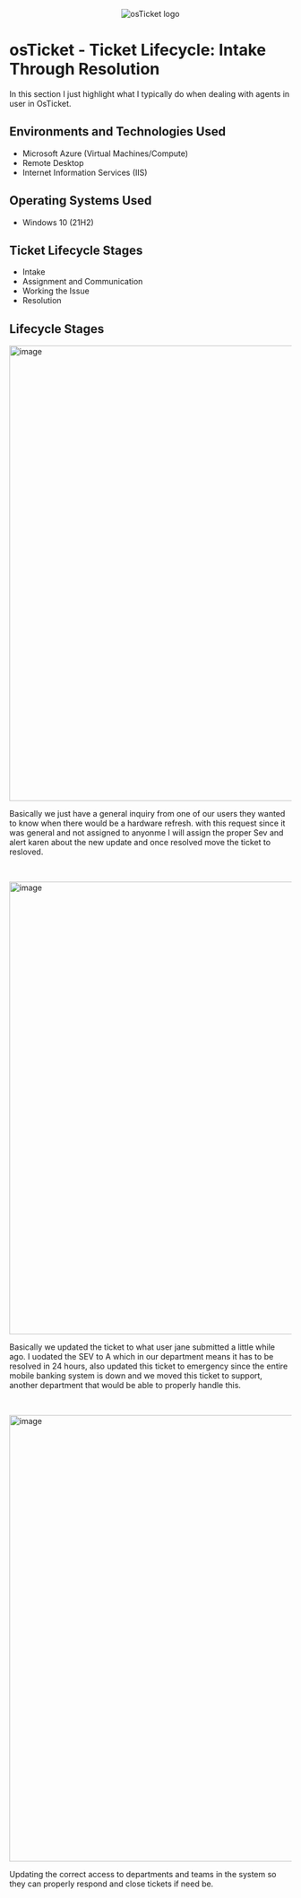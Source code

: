 <p align="center">
<img src="https://i.imgur.com/Clzj7Xs.png" alt="osTicket logo"/>
</p>

<h1>osTicket - Ticket Lifecycle: Intake Through Resolution</h1>
In this section I just highlight what I typically do when dealing with agents in user in OsTicket.<br />




<h2>Environments and Technologies Used</h2>

- Microsoft Azure (Virtual Machines/Compute)
- Remote Desktop
- Internet Information Services (IIS)

<h2>Operating Systems Used </h2>

- Windows 10</b> (21H2)

<h2>Ticket Lifecycle Stages</h2>

- Intake
- Assignment and Communication
- Working the Issue
- Resolution

<h2>Lifecycle Stages</h2>

<p>
<img width="812" alt="image" src="https://github.com/EricCarterjalil/ticket-lifecycle/assets/150721888/f30f3133-34e9-4955-b284-b882031276df">

</p>
<p>
Basically we just have a general inquiry from one of our users they wanted to know when there would be a hardware refresh. with this request since it was general and not assigned to anyonme I will assign the proper Sev and alert karen about the new update and once resolved move the ticket to resloved.
</p>
<br />

<p>
<img width="807" alt="image" src="https://github.com/EricCarterjalil/ticket-lifecycle/assets/150721888/4cd4127c-3d20-4c3c-b5c1-d474600a6363">

</p>
<p>
Basically we updated the ticket to what user jane submitted a little while ago. I uodated the SEV to A which in our department means it has to be resolved in 24 hours, also updated this ticket to emergency since the entire mobile banking system is down and we moved this ticket to support, another department that would be able to properly handle this.
</p>
<br />

<p>
<img width="796" alt="image" src="https://github.com/EricCarterjalil/ticket-lifecycle/assets/150721888/db32f905-f437-4142-a13a-44cd08640535">

</p>
<p>
Updating the correct access to departments and teams in the system so they can properly respond and close tickets if need be.
</p>
<br />
